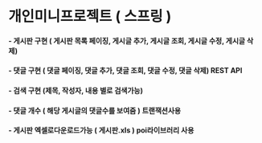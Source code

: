개인미니프로젝트  ( 스프링 )
===================
#### -   게시판 구현 ( 게시판 목록 페이징, 게시글 추가, 게시글 조회, 게시글 수정, 게시글 삭제)
#### -   댓글 구현 ( 댓글 페이징, 댓글 추가, 댓글 조회, 댓글 수정, 댓글 삭제) REST API
#### -   검색 구현 (제목, 작성자, 내용 별로 검색가능)
#### -   댓글 개수 ( 해당 게시글의 댓글수를 보여줌 ) 트랜잭션사용
#### -   게시판 엑셀로다운로드가능 ( 게시판.xls ) poi라이브러리 사용
